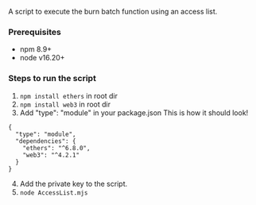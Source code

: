 A script to execute the burn batch function using an access list.

### Prerequisites
* npm 8.9+
* node v16.20+

### Steps to run the script

1. `npm install ethers` in root dir
2. `npm install web3` in root dir
3.  Add "type": "module" in your package.json
This is how it should look!
```
{
  "type": "module",
  "dependencies": {
    "ethers": "^6.8.0",
    "web3": "^4.2.1"
  }
}
```

4. Add the private key to the script.
5. `node AccessList.mjs`
